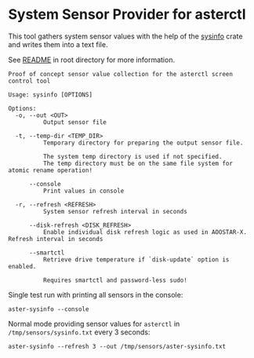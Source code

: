 # System Sensor Provider for asterctl

This tool gathers system sensor values with the help of the [sysinfo](https://github.com/GuillaumeGomez/sysinfo) crate
and writes them into a text file.

See [README](../../README.md) in root directory for more information.

```
Proof of concept sensor value collection for the asterctl screen control tool

Usage: sysinfo [OPTIONS]

Options:
  -o, --out <OUT>
          Output sensor file

  -t, --temp-dir <TEMP_DIR>
          Temporary directory for preparing the output sensor file.
          
          The system temp directory is used if not specified.
          The temp directory must be on the same file system for atomic rename operation!

      --console
          Print values in console

  -r, --refresh <REFRESH>
          System sensor refresh interval in seconds

      --disk-refresh <DISK_REFRESH>
          Enable individual disk refresh logic as used in AOOSTAR-X. Refresh interval in seconds

      --smartctl
          Retrieve drive temperature if `disk-update` option is enabled.
          
          Requires smartctl and password-less sudo!
```

Single test run with printing all sensors in the console:
```shell
aster-sysinfo --console
```

Normal mode providing sensor values for `asterctl` in `/tmp/sensors/sysinfo.txt` every 3 seconds:

```shell
aster-sysinfo --refresh 3 --out /tmp/sensors/aster-sysinfo.txt
```
